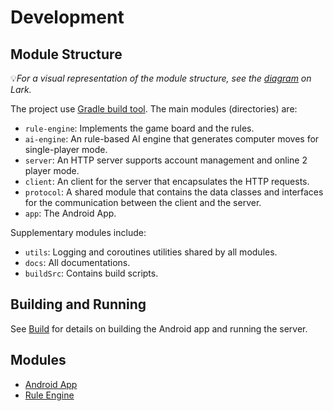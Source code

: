 # Development

## Module Structure

💡*For a visual representation of the module structure, see
the [diagram](./.images/project-architecture.png) on Lark.*

[gradle]: https://docs.gradle.org/current/userguide/userguide.html

The project use [Gradle build tool][gradle]. The main modules (directories) are:

- `rule-engine`: Implements the game board and the rules.
- `ai-engine`: An rule-based AI engine that generates computer moves for single-player mode.
- `server`: An HTTP server supports account management and online 2 player mode.
- `client`: An client for the server that encapsulates the HTTP requests.
- `protocol`: A shared module that contains the data classes and interfaces for the communication
  between the client and the server.
- `app`: The Android App.

Supplementary modules include:

- `utils`: Logging and coroutines utilities shared by all modules.
- `docs`: All documentations.
- `buildSrc`: Contains build scripts.

## Building and Running

See [Build](build) for details on building the Android app and running the server.

## Modules

- [Android App](app/README)
- [Rule Engine](rule-engine/README)